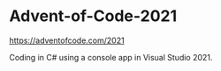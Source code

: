 # Advent-of-Code-2021

https://adventofcode.com/2021

Coding in C# using a console app in Visual Studio 2021.
